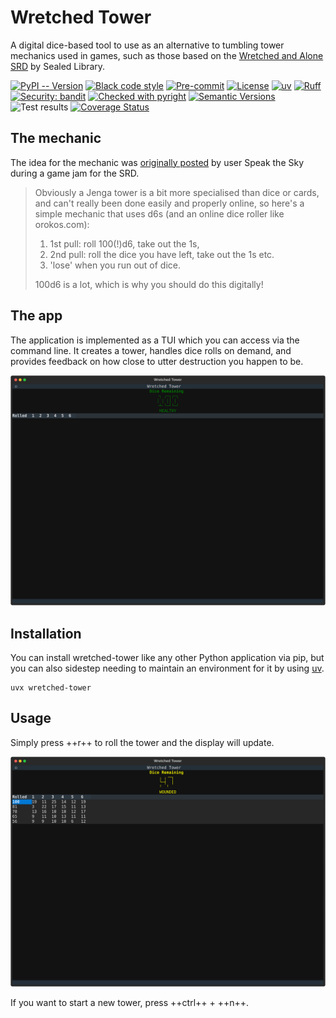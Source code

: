 # Wretched Tower

A digital dice-based tool to use as an alternative to tumbling tower mechanics used in games, such as those based on the [Wretched and Alone SRD](https://sealedlibrary.itch.io/wretched-alone-srd) by Sealed Library.

[![PyPI -- Version](https://img.shields.io/pypi/v/wretched-tower)](https://pypi.org/project/wretched-tower/)
[![Black code style](https://img.shields.io/badge/code%20style-black-000000.svg)](https://github.com/ambv/black)
[![Pre-commit](https://img.shields.io/badge/pre--commit-enabled-brightgreen?logo=pre-commit&logoColor=white)](https://github.com/andrlik/wretched-tower/blob/main/.pre-commit-config.yaml)
[![License](https://img.shields.io/github/license/andrlik/wretched-tower)](https://github.com/andrlik/wretched-tower/blob/main/LICENSE)
[![uv](https://img.shields.io/endpoint?url=https://raw.githubusercontent.com/astral-sh/uv/main/assets/badge/v0.json)](https://github.com/astral-sh/uv)
[![Ruff](https://img.shields.io/endpoint?url=https://raw.githubusercontent.com/astral-sh/ruff/main/assets/badge/v2.json)](https://github.com/astral-sh/ruff)
[![Security: bandit](https://img.shields.io/badge/security-bandit-green.svg)](https://github.com/PyCQA/bandit)
[![Checked with pyright](https://microsoft.github.io/pyright/img/pyright_badge.svg)](https://microsoft.github.io/pyright/)
[![Semantic Versions](https://img.shields.io/badge/%20%20%F0%9F%93%A6%F0%9F%9A%80-semantic--versions-e10079.svg)](https://github.com/andrlik/wretched-tower/releases)
![Test results](https://github.com/andrlik/wretched-tower/actions/workflows/ci.yml/badge.svg)
[![Coverage Status](https://coveralls.io/repos/github/andrlik/wretched-tower/badge.svg?branch=main)](https://coveralls.io/github/andrlik/wretched-tower?branch=main)

## The mechanic

The idea for the mechanic was [originally posted](https://itch.io/jam/wretched-jam/topic/796498/dice-substitute-for-jenga-towers) by user Speak the Sky during a game jam for the SRD.

> Obviously a Jenga tower is a bit more specialised than dice or cards, and can't really been done easily and properly online, so here's a simple mechanic that uses d6s (and an online dice roller like orokos.com):
>
> 1. 1st pull: roll 100(!)d6, take out the 1s,
> 2. 2nd pull: roll the dice you have left, take out the 1s etc.
> 3. 'lose' when you run out of dice.
>
> 100d6 is a lot, which is why you should do this digitally!

## The app

The application is implemented as a TUI which you can access via the command line. It creates a tower,
handles dice rolls on demand, and provides feedback on how close to utter destruction you happen to be.

![Screenshot of the Wretched tower app showing dice remaining and key bindings at the bottom. Currently displays 100 dice and healthy.](imgs/Wretched_Tower_2025-03-21T16_24_56_232995.svg)

## Installation

You can install wretched-tower like any other Python application via pip, but you can also sidestep needing to maintain an environment for it by using [uv](https://docs.astral.sh/uv/).

```
uvx wretched-tower
```

## Usage

Simply press ++r++ to roll the tower and the display will update.

![Screenshot of the Wretched Tower app in progress, this time showing 47 dice remaining and status Wounded](imgs/Wretched_Tower_2025-03-21T16_29_08_450953.svg)

If you want to start a new tower, press ++ctrl++ + ++n++.
